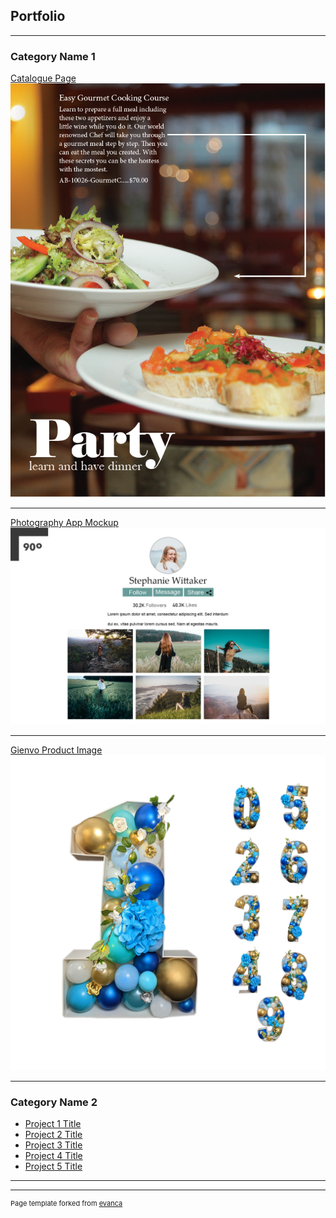 ## Portfolio

---

### Category Name 1 

[Catalogue Page](/pdf/nicholas_hurry_catalogue.pdf)
<img src="images/PartyAdvertisement.PNG?raw=true"/>

---
[Photography App Mockup](/pdf/sample_presentation.pdf)
<img src="images/90-deg-mockup.jpg?raw=true"/>

---
[Gienvo Product Image](http://example.com/)
<img src="images/BigWSmall_1.png?raw=true"/>

---

### Category Name 2

- [Project 1 Title](http://example.com/)
- [Project 2 Title](http://example.com/)
- [Project 3 Title](http://example.com/)
- [Project 4 Title](http://example.com/)
- [Project 5 Title](http://example.com/)

---




---
<p style="font-size:11px">Page template forked from <a href="https://github.com/evanca/quick-portfolio">evanca</a></p>
<!-- Remove above link if you don't want to attibute -->
